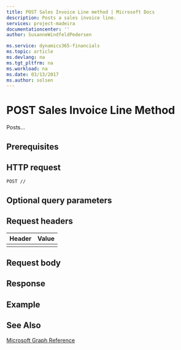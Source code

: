 ```yaml
---
title: POST Sales Invoice Line method | Microsoft Docs
description: Posts a sales invoice line.
services: project-madeira
documentationcenter: ''
author: SusanneWindfeldPedersen

ms.service: dynamics365-financials
ms.topic: article
ms.devlang: na
ms.tgt_pltfrm: na
ms.workload: na
ms.date: 03/13/2017
ms.author: solsen
---
```


# POST Sales Invoice Line Method
Posts...

## Prerequisites

## HTTP request
```
POST //
```
## Optional query parameters

## Request headers

|Header|Value|
|------|-----|
|||

## Request body

## Response

## Example

## See Also
[Microsoft Graph Reference](graph-reference.md)  